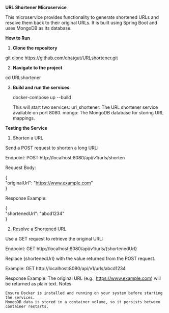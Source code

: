 **URL Shortener Microservice**

This microservice provides functionality to generate shortened URLs and resolve them back to their original URLs. It is built using Spring Boot and uses MongoDB as its database.

**How to Run**

1. **Clone the repository**

git clone https://github.com/chatgut/URLshortener.git

2. **Navigate to the project**

cd URLshortener  

3. **Build and run the services**:

    docker-compose up --build  

    This will start two services:
        url_shortener: The URL shortener service available on port 8080.
        mongo: The MongoDB database for storing URL mappings.

**Testing the Service**

1. Shorten a URL

Send a POST request to shorten a long URL:

Endpoint:
POST http://localhost:8080/api/v1/urls/shorten

Request Body:

{  
  "originalUrl": "https://www.example.com"  
}  

Response Example:

{  
  "shortenedUrl": "abcd1234"  
}  

2. Resolve a Shortened URL

Use a GET request to retrieve the original URL:

Endpoint:
GET http://localhost:8080/api/v1/urls/{shortenedUrl}

Replace {shortenedUrl} with the value returned from the POST request.

Example:
GET http://localhost:8080/api/v1/urls/abcd1234

Response Example:
The original URL (e.g., https://www.example.com) will be returned as plain text.
Notes

    Ensure Docker is installed and running on your system before starting the services.
    MongoDB data is stored in a container volume, so it persists between container restarts.

